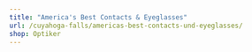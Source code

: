 ```yaml
---
title: "America's Best Contacts & Eyeglasses"
url: /cuyahoga-falls/americas-best-contacts-und-eyeglasses/
shop: Optiker
---
```

